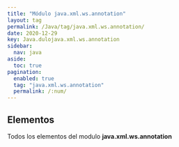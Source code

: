 ```yaml
---
title: "Módulo java.xml.ws.annotation"
layout: tag
permalink: /Java/tag/java.xml.ws.annotation/
date: 2020-12-29
key: Java.dulojava.xml.ws.annotation
sidebar: 
  nav: java
aside: 
  toc: true
pagination: 
  enabled: true
  tag: "java.xml.ws.annotation"
  permalink: /:num/
---
```


<h2>Elementos</h2>
Todos los elementos del modulo <strong>java.xml.ws.annotation</strong>
